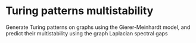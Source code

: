 # Turing patterns multistability
Generate Turing patterns on graphs using the Gierer-Meinhardt model, and predict their multistability using the graph Laplacian spectral gaps
